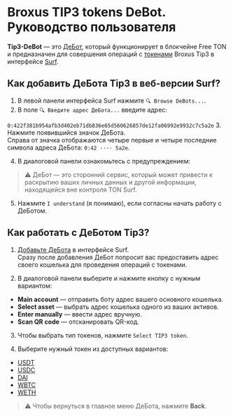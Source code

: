 # Broxus TIP3 tokens DeBot. Руководство пользователя

**Tip3-DeBot** — это [ДеБот](), который функционирует в блокчейне Free TON и предназначен для совершения операций с [токенами]() Broxus Tip3 в интерфейсе [Surf]().

## Как добавить ДеБота Tip3 в веб-версии Surf?

1. В левой панели интерфейса Surf нажмите `🔍 Browse DeBots...`.
2. В поле `🔍 Введите адрес ДеБота...` введите адрес:  

  `0:422f381b954afb3d402eb71db836e65d560626857de12fa06992e9932c7c5a2e`
3. Нажмите появившийся значок ДеБота.  
Справа от значка отображаются четыре первые и четыре последние символа адреса ДеБота: `0:42 ···· 5a2e`.

4. В диалоговой панели ознакомьтесь с предупреждением:
> ⚠ ДеБот — это сторонний сервис, который может привести к раскрытию ваших личных данных и другой информации, находящейся вне контроля TON Surf.

5. Нажмите `I understand` (я понимаю), если согласны начать работу с ДеБотом.  

## Как работать с ДеБотом Tip3?
1. [Добавьте ДеБота]() в интерфейсе Surf.  
Сразу после добавления ДеБот попросит вас предоставить адрес своего кошелька для проведения операций с токенами.

2. В диалоговой панели выберите и нажмите кнопку с нужным вариантом:  
  - **Main account** — отправить боту адрес вашего основного кошелька.
  - **Select asset** — выбрать адрес кошелька одного из ваших активов.
  - **Enter manually** — ввести адрес вручную.
  - **Scan QR code** — отсканировать QR-код.  


3. Чтобы выбрать тип токенов, нажмите `Select TIP3 token`.

4. Выберите нужный токен из доступных вариантов:
  - [USDT]()
  - [USDC]()
  - [DAI]()
  - [WBTC]()
  - [WETH]()  

  > ⚠ Чтобы вернуться в главное меню ДеБота, нажмите **Back**.
